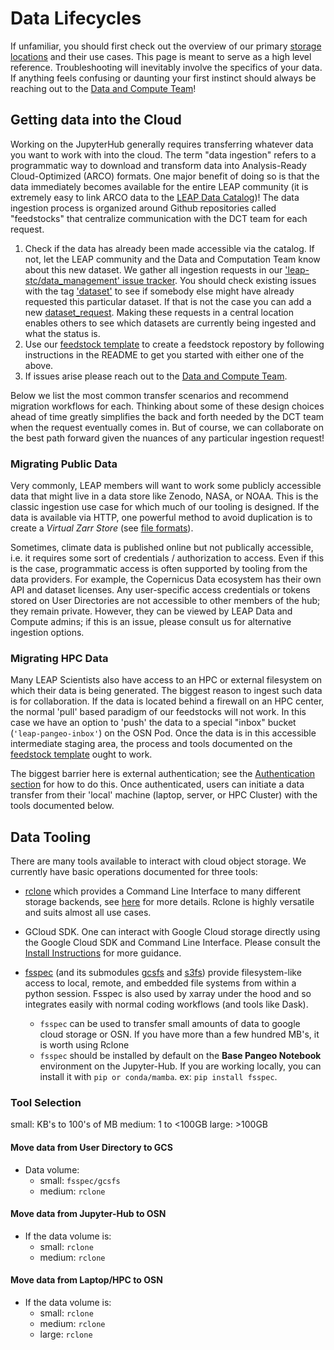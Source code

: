# Data Lifecycles

If unfamiliar, you should first check out the overview of our primary [storage locations](data_locations.md) and their use cases. This page is meant to serve as a high level reference. Troubleshooting will inevitably involve the specifics of your data. If anything feels confusing or daunting your first instinct should always be reaching out to the [Data and Compute Team](../support/contact.md)!

## Getting data into the Cloud

Working on the JupyterHub generally requires transferring whatever data you want to work with into the cloud. The term "data ingestion" refers to a programmatic way to download and transform data into Analysis-Ready Cloud-Optimized (ARCO) formats. One major benefit of doing so is that the data immediately becomes available for the entire LEAP community (it is extremely easy to link ARCO data to the [LEAP Data Catalog](./data_catalog.md))!
The data ingestion process is organized around Github repositories called "feedstocks" that centralize communication with the DCT team for each request.

1. Check if the data has already been made accessible via the catalog. If not, let the LEAP community and the Data and Computation Team know about this new dataset. We gather all ingestion requests in our ['leap-stc/data_management' issue tracker](https://github.com/leap-stc/data-management/issues). You should check existing issues with the tag ['dataset'](https://github.com/leap-stc/data-management/issues?q=is%3Aissue+is%3Aopen+label%3Adataset) to see if somebody else might have already requested this particular dataset. If that is not the case you can add a new [dataset_request](https://github.com/leap-stc/data-management/issues/new?assignees=&labels=dataset&projects=&template=new_dataset.yaml&title=New+Dataset+%5BDataset+Name%5D). Making these requests in a central location enables others to see which datasets are currently being ingested and what the status is.
1. Use our [feedstock template](https://github.com/leap-stc/LEAP_template_feedstock) to create a feedstock repostory by following instructions in the README to get you started with either one of the above.
1. If issues arise please reach out to the [Data and Compute Team](../support/contact.md).

Below we list the most common transfer scenarios and recommend migration workflows for each. Thinking about some of these design choices ahead of time greatly simplifies the back and forth needed by the DCT team when the request eventually comes in. But of course, we can collaborate on the best path forward given the nuances of any particular ingestion request!

### Migrating Public Data

Very commonly, LEAP members will want to work some publicly accessible data that might live in a data store like Zenodo, NASA, or NOAA. This is the classic ingestion use case for which much of our tooling is designed. If the data is available via HTTP, one powerful method to avoid duplication is to create a *Virtual Zarr Store* (see [file formats](../technical-reference/file_formats.md)).

Sometimes, climate data is published online but not publically accessible, i.e. it requires some sort of credentials / authorization to access. Even if this is the case, programmatic access is often supported by tooling from the data providers. For example, the Copernicus Data ecosystem has their own API and dataset licenses. Any user-specific access credentials or tokens stored on User Directories are not accessible to other members of the hub; they remain private. However, they can be viewed by LEAP Data and Compute admins; if this is an issue, please consult us for alternative ingestion options.

### Migrating HPC Data

Many LEAP Scientists also have access to an HPC or external filesystem on which their data is being generated. The biggest reason to ingest such data is for collaboration.
If the data is located behind a firewall on an HPC center, the normal 'pull' based paradigm of our feedstocks will not work. In this case we have an option to 'push' the data to a special "inbox" bucket (`'leap-pangeo-inbox'`) on the OSN Pod. Once the data is in this accessible intermediate staging area, the process and tools documented on the [feedstock template](https://github.com/leap-stc/LEAP_template_feedstock) ought to work.

The biggest barrier here is external authentication; see the [Authentication section](../technical-reference/authentication.md) for how to do this. Once authenticated, users can initiate a data transfer from their 'local' machine (laptop, server, or HPC Cluster) with the tools documented below.

## Data Tooling

There are many tools available to interact with cloud object storage. We currently have basic operations documented for three tools:

- [rclone](https://rclone.org/) which provides a Command Line Interface to many different storage backends, see [here](../technical-reference/rclone.md) for more details. Rclone is highly versatile and suits almost all use cases.

- GCloud SDK. One can interact with Google Cloud storage directly using the Google Cloud SDK and Command Line Interface. Please consult the [Install Instructions](https://cloud.google.com/sdk/docs/install) for more guidance.

- [fsspec](https://filesystem-spec.readthedocs.io/en/latest/) (and its submodules [gcsfs](https://gcsfs.readthedocs.io/en/latest/) and [s3fs](https://s3fs.readthedocs.io/en/latest/)) provide filesystem-like access to local, remote, and embedded file systems from within a python session. Fsspec is also used by xarray under the hood and so integrates easily with normal coding workflows (and tools like Dask).

  - `fsspec` can be used to transfer small amounts of data to google cloud storage or OSN. If you have more than a few hundred MB's, it is worth using Rclone
  - `fsspec` should be installed by default on the **Base Pangeo Notebook** environment on the Jupyter-Hub. If you are working locally, you can install it with `pip or conda/mamba`. ex: `pip install fsspec`.

### Tool Selection

small: KB's to 100's of MB
medium: 1 to \<100GB
large: >100GB

#### Move data from User Directory to GCS

- Data volume:
  - small: `fsspec/gcsfs`
  - medium: `rclone`

#### Move data from Jupyter-Hub to OSN

- If the data volume is:
  - small: `rclone`
  - medium: `rclone`

#### Move data from Laptop/HPC to OSN

- If the data volume is:
  - small: `rclone`
  - medium: `rclone`
  - large: `rclone`
